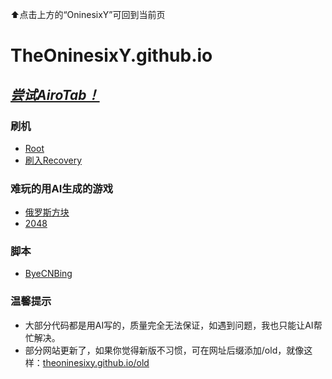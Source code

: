 ⬆点击上方的“OninesixY”可回到当前页

# TheOninesixY.github.io

## [*尝试AiroTab！*](AiroTab/index.html)

### **刷机**

- [Root](Flashing/Root/index.md)
- [刷入Recovery](Flashing/FlashRecovery/index.md)

### **难玩的用AI生成的游戏**

- [俄罗斯方块](Game/Tetris/index.html)
- [2048](Game/2048/index.html)

### **脚本**

- [ByeCNBing](Script/ByeCNBing/index.md)

### **温馨提示**

- 大部分代码都是用AI写的，质量完全无法保证，如遇到问题，我也只能让AI帮忙解决。
- 部分网站更新了，如果你觉得新版不习惯，可在网址后缀添加/old，就像这样：[theoninesixy.github.io/old](https://theoninesixy.github.io/old)
